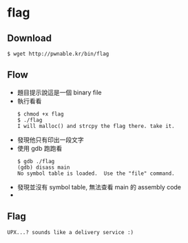 # flag
## Download
```
$ wget http://pwnable.kr/bin/flag
```
## Flow
* 題目提示說這是一個 binary file
* 執行看看
    ```
    $ chmod +x flag
    $ ./flag
    I will malloc() and strcpy the flag there. take it.
    ```
* 發現他只有印出一段文字
* 使用 gdb 跑跑看
    ```
    $ gdb ./flag
    (gdb) disass main
    No symbol table is loaded.  Use the "file" command.
    ```
* 發現並沒有 symbol table, 無法查看 main 的 assembly code
* 
## Flag
```
UPX...? sounds like a delivery service :)
```
